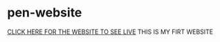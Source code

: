 # pen-website
[CLICK HERE FOR THE WEBSITE TO SEE LIVE](https://afrah-pen.netlify.app)
THIS IS MY FIRT WEBSITE
